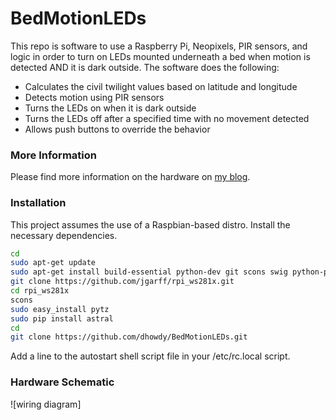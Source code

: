 # BedMotionLEDs

This repo is software to use a Raspberry Pi, Neopixels, PIR sensors, and logic in order to turn on LEDs mounted underneath a bed when motion is detected AND it is dark outside.  The software does the following:

  - Calculates the civil twilight values based on latitude and longitude
  - Detects motion using PIR sensors
  - Turns the LEDs on when it is dark outside
  - Turns the LEDs off after a specified time with no movement detected
  - Allows push buttons to override the behavior

### More Information

Please find more information on the hardware on [my blog](http://dhowdy.blogspot.com).

### Installation

This project assumes the use of a Raspbian-based distro.
Install the necessary dependencies.

```sh
cd
sudo apt-get update
sudo apt-get install build-essential python-dev git scons swig python-pip python-setuptools
git clone https://github.com/jgarff/rpi_ws281x.git
cd rpi_ws281x
scons
sudo easy_install pytz
sudo pip install astral
cd
git clone https://github.com/dhowdy/BedMotionLEDs.git

```

Add a line to the autostart shell script file in your /etc/rc.local script.

### Hardware Schematic
![wiring diagram]
